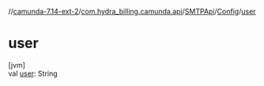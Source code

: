 //[camunda-7.14-ext-2](../../../../index.md)/[com.hydra_billing.camunda.api](../../index.md)/[SMTPApi](../index.md)/[Config](index.md)/[user](user.md)

# user

[jvm]\
val [user](user.md): String
